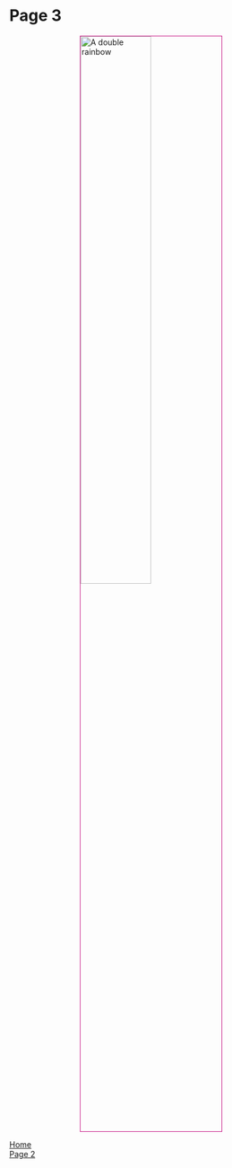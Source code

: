 <h1 tyle="color:mediumvioletred;">Page 3</h1>
<p>
<img src="https://upload.wikimedia.org/wikipedia/commons/5/5c/Double-alaskan-rainbow.jpg" alt="A double rainbow" style="width:50%; border:1px solid mediumvioletred; margin-left:25%;">
</p>
<p>
  <a href="index.html">Home</a> <br>
  <a href="page2.html">Page 2</a>
</p>
